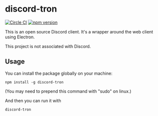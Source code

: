 # discord-tron

[![Circle CI](https://circleci.com/gh/AgentME/discord-tron.svg?style=shield)](https://circleci.com/gh/AgentME/discord-tron)
[![npm version](https://badge.fury.io/js/discord-tron.svg)](https://badge.fury.io/js/discord-tron)

This is an open source Discord client. It's a wrapper around the web client
using Electron.

This project is not associated with Discord.

## Usage

You can install the package globally on your machine:

    npm install -g discord-tron

(You may need to prepend this command with "sudo" on linux.)

And then you can run it with

    discord-tron
